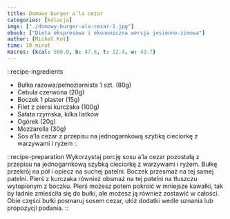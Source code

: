 ```yaml
---
title: Domowy burger a’la cezar
categories: [kolacja]
imgs: ["./domowy-burger-ala-cezar-1.jpg"]
ebook: ["Dieta ekspresowa i ekonomiczna wersja jesienno-zimowa"]
author: [Michał Kot]
time: 10 minut
macros: {kcal: 500.0, b: 47.6, t: 12.4, w: 43.7}
---
```


::recipe-ingredients
- Bułka razowa/pełnoziarnista 1 szt. (80g)
- Cebula czerwona (20g)
- Boczek 1 plaster (15g)
- Filet z piersi kurczaka (100g)
- Sałata rzymska, kilka listków
- Ogórek (20g)
- Mozzarella (30g)
- Sos a’la cezar z przepisu na jednogarnkową szybką cieciorkę z warzywami i ryżem
::

::recipe-preparation
Wykorzystaj porcję sosu a’la cezar pozostałą z przepisu na jednogarnkową szybką cieciorkę z warzywami i ryżem. Bułkę przekrój na pół i opiecz na suchej patelni. Boczek przesmaż na tej samej patelni. Pierś z kurczaka również obsmaż na tej patelni na tłuszczu wytopionym z boczku. Pierś możesz potem pokroić w mniejsze kawałki, tak by ładnie zmieściła się do bułki, ale możesz ją również zostawić w całości. Obie części bułki posmaruj sosem cezar, ułóż dodatki wedle uznania lub propozycji podania.
::